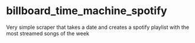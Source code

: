 # billboard_time_machine_spotify
Very simple scraper that takes a date and creates a spotify playlist with the most streamed songs of the week
